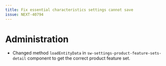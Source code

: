```yaml
---
title: Fix essential characteristics settings cannot save
issue: NEXT-40794
---
```

# Administration
* Changed method `loadEntityData` in `sw-settings-product-feature-sets-detail` component to get the correct product feature set.
